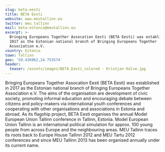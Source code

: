 ```yaml
---
slug: beta-eesti
title: BETA Eesti
website: www.meutallinn.eu
twitter: meu_tallinn
mail: beta-estonia@meutallinn.eu
excerpt: >-
  Bringing Europeans Together Assocation Eesti (BETA Eesti) was established in
  2017 as the Estonian national branch of Bringing Europeans Together
  Association e.V.
country: Estonia
town: Tallinn
geo: '59.436962,24.753574'
header:
  teaser: /assets/images/BETA_Eesti_colored - Kristjan Kalve.jpg
---
```

<!--StartFragment-->

Bringing Europeans Together Assocation Eesti (BETA Eesti) was established in 2017 as the Estonian national branch of Bringing Europeans Together Association e.V. The aims of the organisation are development of civic society, promoting informal education and encouraging debate between citizens and policy-makers via international youth conferences and cooperating with other organisations and associations in Estonia and abroad. As its flagship project, BETA Eesti organises the annual Model European Union Tallinn conference in Tallinn, Estonia. Model European Union Tallinn is an international political simulation for approx. 100 young people from across Europe and the neighbouring areas. MEU Tallinn traces its roots back to Europe House Tallinn 2012 and MEU Tartu 2012 conferences and since MEU Tallinn 2013 has been organised annually under its current name.

<!--EndFragment-->
